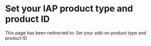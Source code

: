 ﻿---
 redirect_url: https://msdn.microsoft.com/windows/uwp/publish/set-your-add-on-product-id
---

# Set your IAP product type and product ID

This page has been redirected to: Set your add-on product type and product ID
